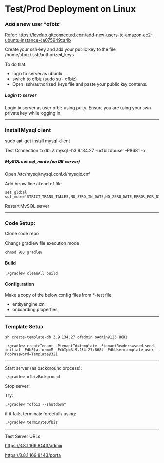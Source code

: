 # Test/Prod Deployment on Linux


### Add a new user "ofbiz"

Refer: https://levelup.gitconnected.com/add-new-users-to-amazon-ec2-ubuntu-instance-da075949ca4b

Create your ssh-key and add your public key to the file /home/ofbiz/.ssh/authorized_keys

To do that:
* login to server as ubuntu
* switch to ofbiz (sudo su - ofbiz)
* Open .ssh/authorized_keys file and paste your public key contents.

##### Login to server

Login to server as user ofbiz using putty.
Ensure you are using your own private key while logging in.

---

### Install Mysql client

sudo apt-get install mysql-client

Test Connection to db:
λ mysql -h3.9.134.27 -uofbizdbuser -P8681 -p


##### MySQL set sql_mode (on DB server)
Open /etc/mysql/mysql.conf.d/mysqld.cnf

Add below line at end of file:
~~~
set global sql_mode='STRICT_TRANS_TABLES,NO_ZERO_IN_DATE,NO_ZERO_DATE,ERROR_FOR_DIVISION_BY_ZERO,NO_AUTO_CREATE_USER,NO_ENGINE_SUBSTITUTION';
~~~
Restart MySQL server

----

### Code Setup:

Clone code repo

Change gradlew file execution mode
~~~
chmod 700 gradlew 
~~~

#### Build
~~~
./gradlew cleanAll build
~~~

#### Configuration
Make a copy of the below config files from *-test file

* entityengine.xml
* onboarding.properties

----
### Template Setup

~~~
sh create-template-db 3.9.134.27 ofadmin oAdmin@123 8681
~~~
~~~
./gradlew createTenant -PtenantId=template -PtenantReaders=seed,seed-initial -PdbPlatform=M -PdbIp=3.9.134.27:8681 -PdbUser=template_user -PdbPassword=Template@321
~~~

----

Start server (as background process):
~~~
./gradlew ofbizBackground
~~~

Stop server:

Try:
~~~
./gradlew "ofbiz --shutdown"
~~~

if it fails, terminate forcefully using:
~~~
./gradlew terminateOfbiz
~~~

---

Test Server URLs

https://3.8.1.169:8443/admin


https://3.8.1.169:8443/portal

